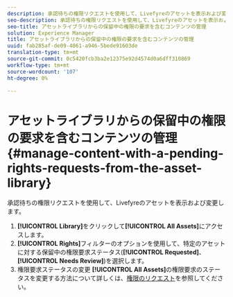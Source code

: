 ```yaml
---
description: 承認待ちの権限リクエストを使用して、Livefyreのアセットを表示および変更します。
seo-description: 承認待ちの権限リクエストを使用して、Livefyreのアセットを表示および変更します。
seo-title: アセットライブラリからの保留中の権限の要求を含むコンテンツの管理
solution: Experience Manager
title: アセットライブラリからの保留中の権限の要求を含むコンテンツの管理
uuid: fab285af-de09-4061-a946-5bede91603de
translation-type: tm+mt
source-git-commit: 0c5420fcb3ba2e12375e92d4574d0a6dff310869
workflow-type: tm+mt
source-wordcount: '107'
ht-degree: 0%

---
```



# アセットライブラリからの保留中の権限の要求を含むコンテンツの管理{#manage-content-with-a-pending-rights-requests-from-the-asset-library}

承認待ちの権限リクエストを使用して、Livefyreのアセットを表示および変更します。

1. **[!UICONTROL Library]**&#x200B;をクリックして&#x200B;**[!UICONTROL All Assets]**&#x200B;にアクセスします。
1. **[!UICONTROL Rights]**&#x200B;フィルターのオプションを使用して、特定のアセットに対する保留中の権限要求ステータス(**[!UICONTROL Requested]**、**[!UICONTROL Needs Review]**)を選択します。
1. 権限要求ステータスの変更 **[!UICONTROL All Assets]**&#x200B;の権限要求のステータスを変更する方法について詳しくは、[権限のリクエスト](../c-how-requesting-rights-works/c-how-requesting-rights-works.md#c_how_requesting_rights_works)を参照してください。
